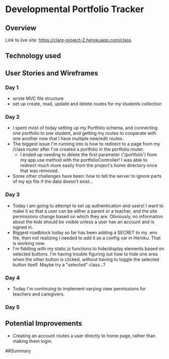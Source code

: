 # Developmental Portfolio Tracker

## Overview

Link to live site: https://clare-project-2.herokuapp.com/class

## Technology used

## User Stories and Wireframes

### Day 1

- wrote MVC file structure
- set up create, read, update and delete routes for my students collection

### Day 2

- I spent most of today setting up my Portfolio schema, and connecting one portfolio to one student, and getting my routes to cooperate with one another now that I have multiple new/edit routes.
- The biggest issue I'm running into is how to redirect to a page from my /class router after I've created a portfolio in the portfolio router.
  - I ended up needing to delete the first parameter ('/portfolio') from my app.use method with the portfolioController! I was able to redirect much more easily from the project's home directory once that was removed.
- Some other challenges have been: how to tell the server to ignore parts of my ejs file if the data doesn't exist...

### Day 3

- Today I am going to attempt to set up authentication and users! I want to make it so that a user can be either a parent or a teacher, and the site permissions change based on which they are. Obviously, no information about the kids should be visible unless a user has an account and is signed in.
- Biggest roadblock today so far has been adding a SECRET to my .env file, then not realizing I needed to add it as a config var in Heroku. That is working now.
- I'm fiddling with my static js functions to hide/display elements based on selected buttons. I'm having trouble figuring out how to hide one area when the other button is clicked, without having to toggle the selected button itself. Maybe try a "selected" class...?

### Day 4

- Today I'm continuing to implement varying view permissions for teachers and caregivers.

### Day 5

## Potential Improvements

- Creating an account routes a user directly to home page, rather than making them login.


##Summary
